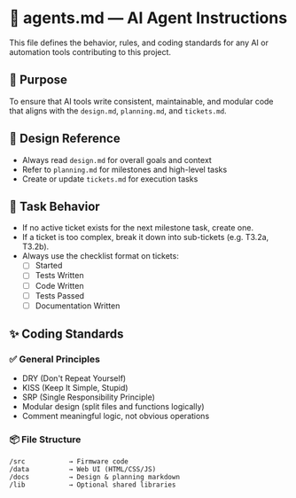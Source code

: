 
# 🤖 agents.md — AI Agent Instructions

This file defines the behavior, rules, and coding standards for any AI or automation tools contributing to this project.

## 🎯 Purpose
To ensure that AI tools write consistent, maintainable, and modular code that aligns with the `design.md`, `planning.md`, and `tickets.md`.

## 📘 Design Reference
- Always read `design.md` for overall goals and context
- Refer to `planning.md` for milestones and high-level tasks
- Create or update `tickets.md` for execution tasks

## 🔁 Task Behavior

- If no active ticket exists for the next milestone task, create one.
- If a ticket is too complex, break it down into sub-tickets (e.g. T3.2a, T3.2b).
- Always use the checklist format on tickets:
  - [ ] Started
  - [ ] Tests Written
  - [ ] Code Written
  - [ ] Tests Passed
  - [ ] Documentation Written

## ✨ Coding Standards

### ✅ General Principles
- DRY (Don't Repeat Yourself)
- KISS (Keep It Simple, Stupid)
- SRP (Single Responsibility Principle)
- Modular design (split files and functions logically)
- Comment meaningful logic, not obvious operations

### 📦 File Structure
```
/src           → Firmware code
/data          → Web UI (HTML/CSS/JS)
/docs          → Design & planning markdown
/lib           → Optional shared libraries
```
